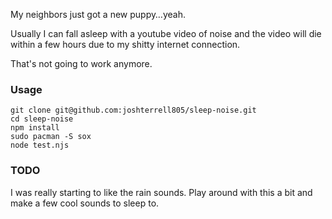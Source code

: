 My neighbors just got a new puppy&hellip;yeah.

Usually I can fall asleep with a youtube video of noise and the video will die within a few hours due to my shitty internet connection.

That's not going to work anymore.

### Usage
```nohighlight
git clone git@github.com:joshterrell805/sleep-noise.git
cd sleep-noise
npm install
sudo pacman -S sox
node test.njs
```

### TODO
I was really starting to like the rain sounds. Play around with this a bit and make a few cool sounds to sleep to.
